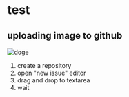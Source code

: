 # test

## uploading image to github
![doge](https://user-images.githubusercontent.com/41978115/43569115-89fc9a24-9671-11e8-891f-97b1b149b246.jpg)

1. create a repository
2. open "new issue" editor
3. drag and drop to textarea
4. wait
